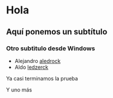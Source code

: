 # Hola
## Aquí ponemos un subtítulo
### Otro subtìtulo desde Windows

- Alejandro [aledrock](https://github.com/AledroCK)
- Aldo [ledzerck](https://github.com/AledroCK)

Ya casi terminamos la prueba

Y uno más